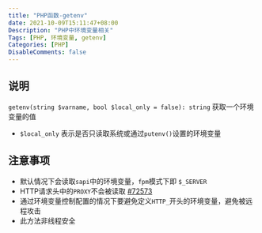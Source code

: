 ```yaml
---
title: "PHP函数-getenv"
date: 2021-10-09T15:11:47+08:00
Description: "PHP中环境变量相关"
Tags: [PHP, 环境变量, getenv]
Categories: [PHP]
DisableComments: false
---
```


## 说明

``getenv(string $varname, bool $local_only = false): string`` 获取一个环境变量的值

* ``$local_only`` 表示是否只读取系统或通过``putenv()``设置的环境变量

## 注意事项

* 默认情况下会读取``sapi``中的环境变量，``fpm``模式下即 ``$_SERVER``
* HTTP请求头中的``PROXY``不会被读取 [#72573](https://bugs.php.net/72573)
* 通过环境变量控制配置的情况下要避免定义``HTTP_``开头的环境变量，避免被远程攻击
* 此方法非线程安全
